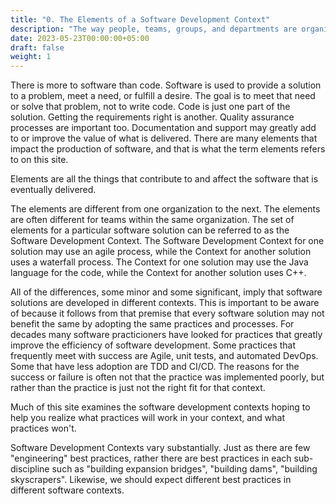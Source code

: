 ```yaml
---
title: "0. The Elements of a Software Development Context"
description: "The way people, teams, groups, and departments are organized and work together."
date: 2023-05-23T00:00:00+05:00
draft: false
weight: 1
---
```


There is more to software than code.  Software is used to provide a solution to a problem, meet a need, or fulfill a desire.  The goal is to meet that need or solve that problem, not to write code.  Code is just one part of the solution.  Getting the requirements right is another.  Quality assurance processes are important too.  Documentation and support may greatly add to or improve the value of what is delivered.  There are many elements that impact the production of software, and that is what the term elements refers to on this site.  

Elements are all the things that contribute to and affect the software that is eventually delivered.  

The elements are different from one organization to the next.  The elements are often different for teams within the same organization.  The set of elements for a particular software solution can be referred to as the Software Development Context.  The Software Development Context for one solution may use an agile process, while the Context for another solution uses a waterfall process.  The Context for one solution may use the Java language for the code, while the Context for another solution uses C++.  

All of the differences, some minor and some significant, imply that software solutions are developed in different contexts.  This is important to be aware of because it follows from that premise that every software solution may not benefit the same by adopting the same practices and processes.  For decades many software practicioners have looked for practices that greatly improve the efficiency of software development.  Some practices that frequently meet with success are Agile, unit tests, and automated DevOps.  Some that have less adoption are TDD and CI/CD.  The reasons for the success or failure is often not that the practice was implemented poorly, but rather than the practice is just not the right fit for that context.

Much of this site examines the software development contexts hoping to help you realize what practices will work in your context, and what practices won't.

Software Development Contexts vary substantially.  Just as there are few "engineering" best practices, rather there are best practices in each sub-discipline such as "building expansion bridges", "building dams", "building skyscrapers".  Likewise, we should expect different best practices in different software contexts.